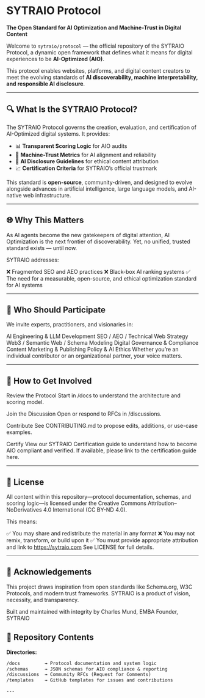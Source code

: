 # SYTRAIO Protocol

**The Open Standard for AI Optimization and Machine-Trust in Digital Content**

Welcome to `sytraio/protocol` — the official repository of the SYTRAIO Protocol, a dynamic open framework that defines what it means for digital experiences to be **AI-Optimized (AIO)**.

This protocol enables websites, platforms, and digital content creators to meet the evolving standards of **AI discoverability, machine interpretability, and responsible AI disclosure**.

---

## 🔍 What Is the SYTRAIO Protocol?

The SYTRAIO Protocol governs the creation, evaluation, and certification of AI-Optimized digital systems. It provides:

- 📊 **Transparent Scoring Logic** for AIO audits
- 🤖 **Machine-Trust Metrics** for AI alignment and reliability
- 📄 **AI Disclosure Guidelines** for ethical content attribution
- 📈 **Certification Criteria** for SYTRAIO’s official trustmark

This standard is **open-source**, community-driven, and designed to evolve alongside advances in artificial intelligence, large language models, and AI-native web infrastructure.

---

## 🌐 Why This Matters
As AI agents become the new gatekeepers of digital attention, AI Optimization is the next frontier of discoverability.
Yet, no unified, trusted standard exists — until now.

SYTRAIO addresses:

❌ Fragmented SEO and AEO practices
❌ Black-box AI ranking systems
✅ The need for a measurable, open-source, and ethical optimization standard for AI systems

---

## 🧠 Who Should Participate
We invite experts, practitioners, and visionaries in:

AI Engineering & LLM Development
SEO / AEO / Technical Web Strategy
Web3 / Semantic Web / Schema Modeling
Digital Governance & Compliance
Content Marketing & Publishing
Policy & AI Ethics
Whether you’re an individual contributor or an organizational partner, your voice matters.

---

## 🚀 How to Get Involved
Review the Protocol
Start in /docs to understand the architecture and scoring model.

Join the Discussion
Open or respond to RFCs in /discussions.

Contribute
See CONTRIBUTING.md to propose edits, additions, or use-case examples.

Certify
View our SYTRAIO Certification guide to understand how to become AIO compliant and verified.
If available, please link to the certification guide here.

---

## 🧾 License
All content within this repository—protocol documentation, schemas, and scoring logic—is licensed under the Creative Commons Attribution–NoDerivatives 4.0 International (CC BY-ND 4.0).

This means:

✅ You may share and redistribute the material in any format
❌ You may not remix, transform, or build upon it
✅ You must provide appropriate attribution and link to https://sytraio.com
See LICENSE for full details.

---

## 📣 Acknowledgements
This project draws inspiration from open standards like Schema.org, W3C Protocols, and modern trust frameworks.
SYTRAIO is a product of vision, necessity, and transparency.

Built and maintained with integrity by
Charles Mund, EMBA
Founder, SYTRAIO

## 📁 Repository Contents

**Directories:**
```txt
/docs         → Protocol documentation and system logic
/schemas      → JSON schemas for AIO compliance & reporting
/discussions  → Community RFCs (Request for Comments)
/templates    → GitHub templates for issues and contributions

---

